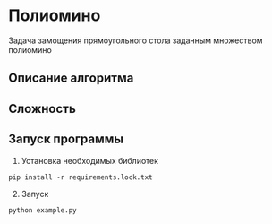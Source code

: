 # Полиомино
Задача замощения прямоугольного стола заданным множеством полиомино

## Описание алгоритма

## Сложность

## Запуск программы
1. Установка необходимых библиотек
```shell
pip install -r requirements.lock.txt
```
2. Запуск
```shell
python example.py
```